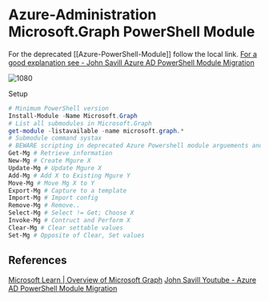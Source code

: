 # Azure-Administration Microsoft.Graph PowerShell Module

For the deprecated [[Azure-PowerShell-Module]] follow the local link. [For a good explanation see - John Savill Azure AD PowerShell Module Migration](https://youtu.be/EiD6CbbBLMs)

![1080](microsoftgraphwhatis.png)


Setup
```powershell
# Minimum PowerShell version
Install-Module -Name Microsoft.Graph
# List all submodules in Microsoft.Graph
get-module -listavailable -name microsoft.graph.*
# Submodule command systax  
# BEWARE scripting in deprecated Azure Powershell module arguements and parametres HAVE CHANGED! no `sed 's/Az/Mg/g'` everything :(
Get-Mg # Retrieve information
New-Mg # Create Mgure X
Update-Mg # Update Mgure X
Add-Mg # Add X to Existing Mgure Y
Move-Mg # Move Mg X to Y
Export-Mg # Capture to a template
Import-Mg # Import config
Remove-Mg # Remove..
Select-Mg # Select != Get; Choose X
Invoke-Mg # Contruct and Perform X
Clear-Mg # Clear settable values
Set-Mg # Opposite of Clear, Set values
```


## References

[Microsoft Learn | Overview of Microsoft Graph](https://learn.microsoft.com/en-us/graph/overview?view=graph-rest-1.0)
[John Savill Youtube - Azure AD PowerShell Module Migration](https://youtu.be/EiD6CbbBLMs)
